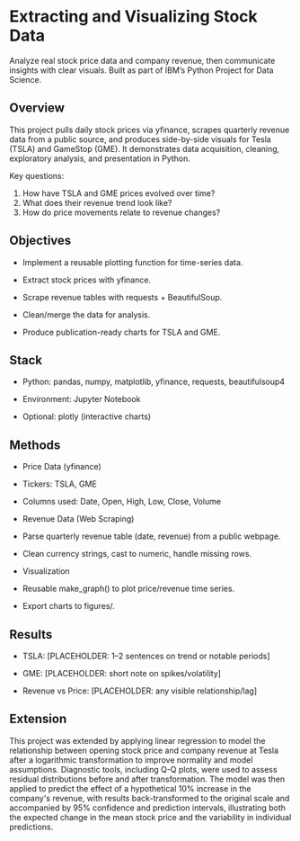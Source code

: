 # **Extracting and Visualizing Stock Data**

Analyze real stock price data and company revenue, then communicate insights with clear visuals.
Built as part of IBM’s Python Project for Data Science.

## **Overview**
  
This project pulls daily stock prices via yfinance, scrapes quarterly revenue data from a public source, and produces side-by-side visuals for Tesla (TSLA) and GameStop (GME).
It demonstrates data acquisition, cleaning, exploratory analysis, and presentation in Python.

Key questions:

1. How have TSLA and GME prices evolved over time?
2. What does their revenue trend look like?
3. How do price movements relate to revenue changes?

## **Objectives**

- Implement a reusable plotting function for time-series data.
    
- Extract stock prices with yfinance.
    
- Scrape revenue tables with requests + BeautifulSoup.
    
- Clean/merge the data for analysis.
    
- Produce publication-ready charts for TSLA and GME.

## **Stack**

- Python: pandas, numpy, matplotlib, yfinance, requests, beautifulsoup4
    
- Environment: Jupyter Notebook
    
- Optional: plotly (interactive charts)

## **Methods**

- Price Data (yfinance)
    
- Tickers: TSLA, GME
    
- Columns used: Date, Open, High, Low, Close, Volume
    
- Revenue Data (Web Scraping)
    
- Parse quarterly revenue table (date, revenue) from a public webpage.
    
- Clean currency strings, cast to numeric, handle missing rows.
    
- Visualization
    
- Reusable make_graph() to plot price/revenue time series.
    
- Export charts to figures/.

## **Results**

- TSLA: [PLACEHOLDER: 1–2 sentences on trend or notable periods]

- GME: [PLACEHOLDER: short note on spikes/volatility]
    
- Revenue vs Price: [PLACEHOLDER: any visible relationship/lag]

## **Extension**

This project was extended by applying linear regression to model the relationship between opening stock price and company revenue at Tesla after a logarithmic transformation to improve normality and model assumptions. Diagnostic tools, including Q-Q plots, were used to assess residual distributions before and after transformation. The model was then applied to predict the effect of a hypothetical 10% increase in the company's revenue, with results back-transformed to the original scale and accompanied by 95% confidence and prediction intervals, illustrating both the expected change in the mean stock price and the variability in individual predictions.


